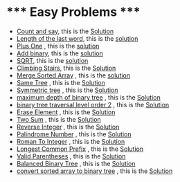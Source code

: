   # *** Easy Problems ***
  
  - [Count and say](https://leetcode.com/problems/count-and-say), this is the [Solution](https://leetcode.com/problems/count-and-say/submissions/)
  - [Length of the last word](https://leetcode.com/problems/length-of-last-word/), this is the [solution](https://github.com/MasmoudiOmar/leet-code-solutions/blob/master/easy/Length%20of%20the%20last%20word%20-%20easy.cpp)
  - [Plus One](https://leetcode.com/problems/plus-one) , this is the [solution](https://github.com/MasmoudiOmar/leet-code-solutions/blob/master/easy/Plus%20one%20-easy.cpp)
  - [Add binary](https://leetcode.com/problems/add-binary), this is the [solution](https://github.com/MasmoudiOmar/leet-code-solutions/blob/master/easy/add%20binary%20-easy.cpp)
  - [SQRT](https://leetcode.com/problems/sqrtx), this is the [solution](https://github.com/MasmoudiOmar/leet-code-solutions/blob/master/easy/sqrt%20-easy.cpp)
  - [Climbing Stairs](https://leetcode.com/problems/climbing-stairs), this is the [Solution](https://github.com/MasmoudiOmar/leet-code-solutions/blob/master/easy/Climbing%20Stairs.cc)
  - [Merge Sorted Array](https://leetcode.com/problems/merge-sorted-array) , this is the [solution](https://github.com/MasmoudiOmar/leet-code-solutions/blob/master/easy/Merge%20arrays.cc)
  - [Same Tree](https://leetcode.com/problems/same-tree/) , this is the [Solution](https://github.com/MasmoudiOmar/leet-code-solutions/blob/master/easy/Same%20Tree.cc)
  - [Symmetric tree](https://leetcode.com/problems/same-tree/) , this is the [Solution](https://github.com/MasmoudiOmar/leet-code-solutions/blob/master/easy/Symmetric%20Tree.cc)
  - [maximum depth of binary tree](https://leetcode.com/problems/maximum-depth-of-binary-tree) , this is the [Solution](https://github.com/MasmoudiOmar/leet-code-solutions/blob/master/easy/maximum-depth-of-binary-tree.cc)
  - [binary tree traversal level order 2](https://leetcode.com/problems/binary-tree-level-order-traversal-ii) , this is the [Solution](https://github.com/MasmoudiOmar/leet-code-solutions/blob/master/easy/binary%20tree%20traversal%20level%20order.cc)
  - [Erase Element](https://leetcode.com/problems/remove-element) , this is the [Solution](https://github.com/MasmoudiOmar/leet-code-solutions/blob/master/easy/Erase%20Element.cpp)
  - [Two Sum](https://leetcode.com/problems/two-sum) , this is the [Solution](https://github.com/MasmoudiOmar/leet-code-solutions/blob/master/easy/two%20sum.cpp)
  - [Reverse Integer](https://leetcode.com/problems/reverse-integer) , this is the [Solution](https://github.com/MasmoudiOmar/leet-code-solutions/blob/master/easy/Reverse-Integer-easy.cpp)
  - [Palindrome Number](https://leetcode.com/problems/palindrome-number) , this is the [Solution](https://github.com/MasmoudiOmar/leet-code-solutions/blob/master/easy/ispalindrome.cpp)
  - [Roman To Integer](https://leetcode.com/problems/roman-to-integer) , this is the [Solution](https://github.com/MasmoudiOmar/leet-code-solutions/blob/master/easy/Roman-to-integer-easy.cpp)
  - [Longest Common Prefix](https://leetcode.com/problems/longest-common-prefix) , this is the [Solution](https://github.com/MasmoudiOmar/leet-code-solutions/blob/master/easy/LongestCommonPrefix-easy.cpp)
  - [Valid Parentheses](https://leetcode.com/problems/valid-parentheses) , this is the [Solution](https://github.com/MasmoudiOmar/leet-code-solutions/blob/master/easy/ValidParentheses-easy.cpp)
  - [Balanced Binary Tree](https://leetcode.com/problems/balanced-binary-tree) , this is the [Solution](https://github.com/MasmoudiOmar/leet-code-solutions/blob/master/easy/Balanced%20Binary%20Tree.cc)
  - [convert sorted array to binary tree](https://leetcode.com/problems/convert-sorted-array-to-binary-search-tree/) , this is the [Solution](https://github.com/MasmoudiOmar/leet-code-solutions/blob/master/easy/Convert%20sorted%20array%20to%20binary%20tree.cc)
